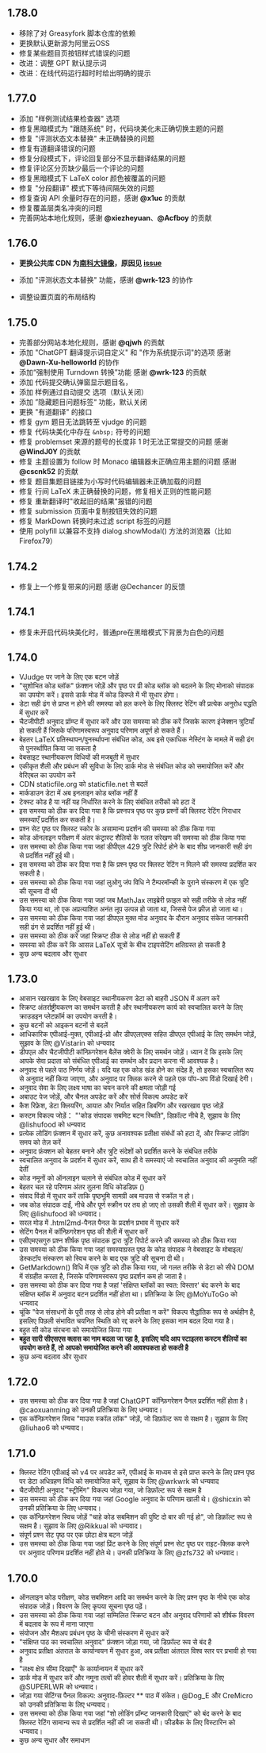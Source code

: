 ## 1.78.0

- 移除了对 Greasyfork 脚本仓库的依赖
- 更换默认更新源为阿里云OSS
- 修复某些题目页按钮样式错误的问题
- 改进：调整 GPT 默认提示词
- 改进：在线代码运行超时时给出明确的提示

## 1.77.0

- 添加 "样例测试结果检查器" 选项
- 修复黑暗模式为 "跟随系统" 时，代码块美化未正确切换主题的问题
- 修复 "评测状态文本替换" 未正确替换的问题
- 修复有道翻译错误的问题
- 修复分段模式下，评论回复部分不显示翻译结果的问题
- 修复评论区分页缺少最后一个评论的问题
- 修复黑暗模式下 LaTeX color 颜色被覆盖的问题
- 修复 "分段翻译" 模式下等待间隔失效的问题
- 修复查询 API 余量时存在的问题，感谢 **@x1uc** 的贡献
- 修复覆盖层类名冲突的问题
- 完善网站本地化规则，感谢 **@xiezheyuan**、**@Acfboy** 的贡献

## 1.76.0

- **更换公共库 CDN 为[南科大镜像](https://mirrors.sustech.edu.cn/help/cdnjs.html)，原因见 [issue](https://github.com/beijixiaohu/OJBetter/issues/151)**

- 添加 "评测状态文本替换" 功能，感谢 **@wrk-123** 的协作

- 调整设置页面的布局结构

## 1.75.0

- 完善部分网站本地化规则，感谢 **@qjwh** 的贡献
- 添加 "ChatGPT 翻译提示词自定义" 和 "作为系统提示词"的选项 感谢 **@Dawn-Xu-helloworld** 的协作
- 添加“强制使用 Turndown 转换”功能 感谢 **@wrk-123** 的贡献
- 添加 代码提交确认弹窗显示题目名，
- 添加 样例通过自动提交 选项（默认关闭）
- 添加 ”隐藏题目问题标签“ 功能，默认关闭
- 更换 "有道翻译" 的接口
- 修复 gym 题目无法跳转至 vjudge 的问题
- 修复 代码块美化中存在 `&nbsp;` 符号的问题
- 修复 problemset 来源的题号的长度非 1 时无法正常提交的问题 感谢 **@WindJ0Y** 的贡献
- 修复 主题设置为 follow 时 Monaco 编辑器未正确应用主题的问题 感谢 **@cscnk52** 的贡献
- 修复 题目集题目链接为小写时代码编辑器未正确加载的问题
- 修复 行间 LaTeX 未正确替换的问题，修复相关正则的性能问题
- 修复 重新翻译时"收起旧的结果"报错的问题
- 修复 submission 页面中复制按钮失效的问题
- 修复 MarkDown 转换时未过滤 script 标签的问题
- 使用 polyfill 以兼容不支持 dialog.showModal() 方法的浏览器（比如 Firefox79）

## 1.74.2

- 修复上一个修复带来的问题 感谢 @Dechancer 的反馈

## 1.74.1

- 修复未开启代码块美化时，普通pre在黑暗模式下背景为白色的问题

## 1.74.0

- VJudge पर जाने के लिए एक बटन जोड़ें
- "सुशोभित कोड ब्लॉक" फ़ंक्शन जोड़ें और पृष्ठ पर प्री कोड ब्लॉक को बदलने के लिए मोनाको संपादक का उपयोग करें। इससे डार्क मोड में कोड डिस्प्ले में भी सुधार होगा।
- डेटा सही ढंग से प्राप्त न होने की समस्या को हल करने के लिए क्लिस्ट रेटिंग की प्रत्येक अनुरोध पद्धति में सुधार करें
- चैटजीपीटी अनुवाद प्रॉम्प्ट में सुधार करें और उस समस्या को ठीक करें जिसके कारण इंजेक्शन त्रुटियाँ हो सकती हैं जिसके परिणामस्वरूप अनुवाद परिणाम अपूर्ण हो सकते हैं।
- बेहतर LaTeX प्रतिस्थापन/पुनर्स्थापना संबंधित कोड, अब इसे एकाधिक नेस्टिंग के मामले में सही ढंग से पुनर्स्थापित किया जा सकता है
- वेबसाइट स्थानीयकरण विधियों की मजबूती में सुधार
- एकीकृत शैली और प्रबंधन की सुविधा के लिए डार्क मोड से संबंधित कोड को समायोजित करें और वेरिएबल का उपयोग करें
- CDN staticfile.org को staticfile.net से बदलें
- मार्कडाउन डेटा में अब इनलाइन कोड ब्लॉक नहीं हैं
- टेक्स्ट कोड है या नहीं यह निर्धारित करने के लिए संबंधित तरीकों को हटा दें
- इस समस्या को ठीक कर दिया गया है कि प्रश्नपत्र पृष्ठ पर कुछ प्रश्नों की क्लिस्ट रेटिंग निराधार समस्याएँ प्रदर्शित कर सकती है।
- प्रश्न सेट पृष्ठ पर क्लिस्ट स्कोर के असामान्य प्रदर्शन की समस्या को ठीक किया गया
- कोड ऑनलाइन परीक्षण में अंतर कंट्रास्ट शैलियों के गलत संरेखण की समस्या को ठीक किया गया
- उस समस्या को ठीक किया गया जहां डीपीएल 429 त्रुटि रिपोर्ट होने के बाद शीघ्र जानकारी सही ढंग से प्रदर्शित नहीं हुई थी।
- इस समस्या को ठीक कर दिया गया है कि प्रश्न पृष्ठ पर क्लिस्ट रेटिंग न मिलने की समस्या प्रदर्शित कर सकती है।
- उस समस्या को ठीक किया गया जहां लुओगु जंप विधि ने टैम्परमॉन्की के पुराने संस्करण में एक त्रुटि की सूचना दी थी
- उस समस्या को ठीक किया गया जहां जब MathJax लाइब्रेरी फ़ाइल को सही तरीके से लोड नहीं किया गया था, तो एक अप्रत्याशित अनंत लूप उत्पन्न हो जाता था, जिससे पेज फ़्रीज़ हो जाता था।
- उस समस्या को ठीक किया गया जहां डीपएल मुक्त मोड अनुवाद के दौरान अनुवाद संकेत जानकारी सही ढंग से प्रदर्शित नहीं हुई थी।
- उस समस्या को ठीक करें जहां स्क्रिप्ट ठीक से लोड नहीं हो सकती हैं
- समस्या को ठीक करें कि आसन्न LaTeX सूत्रों के बीच टाइपसेटिंग क्षतिग्रस्त हो सकती है
- कुछ अन्य बदलाव और सुधार

## 1.73.0

- आसान रखरखाव के लिए वेबसाइट स्थानीयकरण डेटा को बाहरी JSON में अलग करें
- स्क्रिप्ट अंतर्राष्ट्रीयकरण का समर्थन करती है और स्थानीयकरण कार्य को स्वचालित करने के लिए क्राउडइन प्लेटफ़ॉर्म का उपयोग करती है।
- कुछ बटनों को आइकन बटनों से बदलें
- आधिकारिक एपीआई-मुक्त, एपीआई-प्रो और डीपएलएक्स सहित डीपएल एपीआई के लिए समर्थन जोड़ें, सुझाव के लिए @Vistarin को धन्यवाद
- डीपएल और चैटजीपीटी कॉन्फ़िगरेशन बैलेंस क्वेरी के लिए समर्थन जोड़ें। ध्यान दें कि इसके लिए आपके सेवा प्रदाता को संबंधित एपीआई का समर्थन और प्रदान करना भी आवश्यक है।
- अनुवाद से पहले पाठ निर्णय जोड़ें। यदि यह एक कोड खंड होने का संदेह है, तो इसका स्वचालित रूप से अनुवाद नहीं किया जाएगा, और अनुवाद पर क्लिक करने से पहले एक पॉप-अप विंडो दिखाई देगी।
- अनुवाद सेवा के लिए लक्ष्य भाषा का चयन करने की क्षमता जोड़ी गई
- अबाउट पेज जोड़ें, और चैनल अपडेट करें और सोर्स विकल्प अपडेट करें
- कैश रिफ्रेश, डेटा क्लियरिंग, आयात और निर्यात सहित डिबगिंग और रखरखाव पृष्ठ जोड़ें
- कस्टम विकल्प जोड़ें： "'कोड संपादक सबमिट बटन स्थिति", डिफ़ॉल्ट नीचे है, सुझाव के लिए @lishufood को धन्यवाद
- प्रत्येक लोडिंग फ़ंक्शन में सुधार करें, कुछ अनावश्यक प्रतीक्षा संबंधों को हटा दें, और स्क्रिप्ट लोडिंग समय को तेज़ करें
- अनुवाद फ़ंक्शन को बेहतर बनाने और त्रुटि संदेशों को प्रदर्शित करने के संबंधित तरीके
- स्वचालित अनुवाद के प्रदर्शन में सुधार करें, साथ ही वे समस्याएं जो स्वचालित अनुवाद की अनुमति नहीं देतीं
- कोड नमूनों को ऑनलाइन चलाने से संबंधित कोड में सुधार करें
- बेहतर चल रहे परिणाम अंतर तुलना विधि कोडडिफ़ ()
- संवाद विंडो में सुधार करें ताकि पृष्ठभूमि सामग्री अब माउस से स्क्रॉल न हो।
- जब कोड संपादक दाईं, नीचे और पूर्ण स्क्रीन पर तय हो जाए तो उसकी शैली में सुधार करें। सुझाव के लिए @lishufood को धन्यवाद।
- सरल मोड में .html2md-पैनल पैनल के प्रदर्शन प्रभाव में सुधार करें
- सेटिंग पैनल में कॉन्फ़िगरेशन पृष्ठ की शैली में सुधार करें
- एसीएमएसगुरु प्रश्न शीर्षक पृष्ठ संपादक द्वारा त्रुटि रिपोर्ट करने की समस्या को ठीक किया गया
- उस समस्या को ठीक किया गया जहां समस्याग्रस्त पृष्ठ के कोड संपादक ने वेबसाइट के मोबाइल/डेस्कटॉप संस्करण को स्विच करने के बाद एक त्रुटि की सूचना दी थी।
- GetMarkdown() विधि में एक त्रुटि को ठीक किया गया, जो गलत तरीके से डेटा को सीधे DOM में संग्रहीत करता है, जिसके परिणामस्वरूप पृष्ठ प्रदर्शन कम हो जाता है।
- उस समस्या को ठीक कर दिया गया है जहां 'संक्षिप्त ब्लॉकों का स्वत: विस्तार' बंद करने के बाद संक्षिप्त ब्लॉक में अनुवाद बटन प्रदर्शित नहीं होता था। प्रतिक्रिया के लिए @MoYuToGo को धन्यवाद
- चूंकि "पेज संसाधनों के पूरी तरह से लोड होने की प्रतीक्षा न करें" विकल्प सैद्धांतिक रूप से अर्थहीन है, इसलिए पिछली संभावित चयनित स्थिति को रद्द करने के लिए इसका नाम बदल दिया गया है।
- बहुत सी कोड संरचना को समायोजित किया गया
- **बहुत सारी सीएसएस क्लास का नाम बदला जा रहा है, इसलिए यदि आप स्टाइलस कस्टम शैलियों का उपयोग करते हैं, तो आपको समायोजित करने की आवश्यकता हो सकती है**
- कुछ अन्य बदलाव और सुधार

## 1.72.0

- उस समस्या को ठीक कर दिया गया है जहां ChatGPT कॉन्फ़िगरेशन पैनल प्रदर्शित नहीं होता है। @caoxuanming को उनकी प्रतिक्रिया के लिए धन्यवाद।
- एक कॉन्फ़िगरेशन स्विच "माउस स्क्रॉल लॉक" जोड़ें, जो डिफ़ॉल्ट रूप से सक्षम है। सुझाव के लिए @liuhao6 को धन्यवाद।

## 1.71.0

- क्लिस्ट रेटिंग एपीआई को v4 पर अपडेट करें, एपीआई के माध्यम से इसे प्राप्त करने के लिए प्रश्न पृष्ठ पर डेटा अधिग्रहण विधि को समायोजित करें, सुझाव के लिए @wrkwrk को धन्यवाद
- चैटजीपीटी अनुवाद "स्ट्रीमिंग" विकल्प जोड़ा गया, जो डिफ़ॉल्ट रूप से सक्षम है
- उस समस्या को ठीक कर दिया गया जहां Google अनुवाद के परिणाम खाली थे। @shicxin को उनकी प्रतिक्रिया के लिए धन्यवाद।
- एक कॉन्फ़िगरेशन स्विच जोड़ें "चाहे कोड सबमिशन की पुष्टि दो बार की गई हो", जो डिफ़ॉल्ट रूप से सक्षम है। सुझाव के लिए @Rikkual को धन्यवाद।
- संपूर्ण प्रश्न सेट पृष्ठ पर एक छोटा क्षेत्र बटन जोड़ें
- उस समस्या को ठीक किया गया जहां प्रिंट करने के लिए संपूर्ण प्रश्न सेट पृष्ठ पर राइट-क्लिक करने पर अनुवाद परिणाम प्रदर्शित नहीं होते थे। उनकी प्रतिक्रिया के लिए @zfs732 को धन्यवाद।

## 1.70.0

- ऑनलाइन कोड परीक्षण, कोड सबमिशन आदि का समर्थन करने के लिए प्रश्न पृष्ठ के नीचे एक कोड संपादक जोड़ें। विवरण के लिए कृपया सूचना पृष्ठ पढ़ें।
- उस समस्या को ठीक किया गया जहां सम्मिलित स्क्रिप्ट बटन और अनुवाद परिणामों को शीर्षक विवरण में बदलाव के रूप में माना जाएगा
- संयोजन और मैशअप प्रबंधन पृष्ठ के चीनी संस्करण में सुधार करें
- "संक्षिप्त पाठ का स्वचालित अनुवाद" फ़ंक्शन जोड़ा गया, जो डिफ़ॉल्ट रूप से बंद है
- अनुवाद प्रतीक्षा अंतराल के कार्यान्वयन में सुधार हुआ, अब प्रतीक्षा अंतराल विश्व स्तर पर प्रभावी हो गया है
- "लक्ष्य क्षेत्र सीमा दिखाएँ" के कार्यान्वयन में सुधार करें
- डार्क मोड में सुधार करें और नमूना तत्वों की होवर शैली में सुधार करें। प्रतिक्रिया के लिए @SUPERLWR को धन्यवाद।
- जोड़ा गया सेटिंग्स पैनल विकल्प: अनुवाद-फ़िल्टर \*\* पाठ में संकेत। @Dog_E और CreMicro को उनकी प्रतिक्रिया के लिए धन्यवाद।
- उस समस्या को ठीक किया गया जहां "शो लोडिंग प्रॉम्प्ट जानकारी दिखाएं" को बंद करने के बाद क्लिस्ट रेटिंग सामान्य रूप से प्रदर्शित नहीं की जा सकती थी। फीडबैक के लिए विस्टारिन को धन्यवाद।
- कुछ अन्य सुधार और समाधान